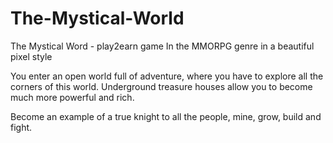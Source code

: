 # The-Mystical-World

The Mystical Word - play2earn game In the MMORPG genre in a beautiful pixel style

You enter an open world full of adventure, where you have to explore all the corners of this world. Underground treasure houses allow you to become much more powerful and rich. 

Become an example of a true knight to all the people, mine, grow, build and fight.

